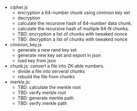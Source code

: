 - cipher.js 
    - encryption a 64-number chunk using ciminion key set 
    - decryption
    - calculate the recursive hash of 64-number data chunk. 
    - calculate the recursive hash of multiple 64-N chunks. 
    - TBD: encryption a list of chunks with tweaked nonce
    - TBD: decryption a list of chunks with tweaked nonce
- ciminion_key.js 
    - generate a new rand key set
    - generate new key set and export in json 
    - load key from json 
- chunk.js: convert a file into ZK-able numbers. 
    - divide a file into serveral chunks 
    - rebuild the file from chunks
- merkle.js: 
    - TBD: calculate the merkle root
    - TBD: verify merkle root 
    - TBD: generate merkle path 
    - TBD: verify merkle path 